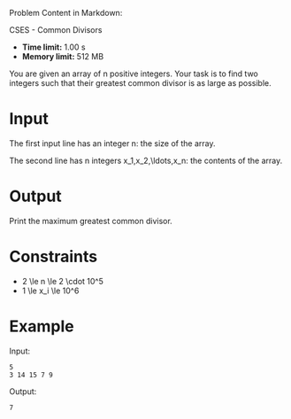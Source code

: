 Problem Content in Markdown:


CSES \- Common Divisors




* **Time limit:** 1\.00 s
* **Memory limit:** 512 MB




You are given an array of n positive integers. Your task is to find two integers such that their greatest common divisor is as large as possible.


Input
=====


The first input line has an integer n: the size of the array.


The second line has n integers x\_1,x\_2,\\ldots,x\_n: the contents of the array.


Output
======


Print the maximum greatest common divisor.


Constraints
===========


* 2 \\le n \\le 2 \\cdot 10^5
* 1 \\le x\_i \\le 10^6


Example
=======


Input:



```
5
3 14 15 7 9

```

Output:



```
7

```
 

